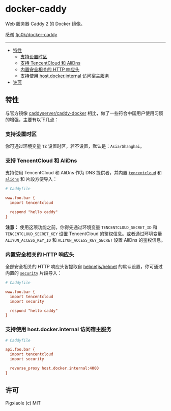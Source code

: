 # docker-caddy

Web 服务器 Caddy 2 的 Docker 镜像。

感谢 [fjc0k/docker-caddy](https://github.com/fjc0k/docker-caddy)

-----

<!-- TOC depthFrom:2 -->

- [特性](#特性)
  - [支持设置时区](#支持设置时区)
  - [支持 TencentCloud 和 AliDns](#支持-tencentcloud-和-alidns)
  - [内置安全相关的 HTTP 响应头](#内置安全相关的-http-响应头)
  - [支持使用 host.docker.internal 访问宿主服务](#支持使用-hostdockerinternal-访问宿主服务)
- [许可](#许可)

<!-- /TOC -->

## 特性

与官方镜像 [caddyserver/caddy-docker](https://github.com/caddyserver/caddy-docker) 相比，做了一些符合中国用户使用习惯的增强，主要有以下几点：

### 支持设置时区

你可通过环境变量 `TZ` 设置时区，若不设置，默认是：`Asia/Shanghai`。

### 支持 TencentCloud 和 AliDns

支持使用 TencentCloud 和 AliDns 作为 DNS 提供者，并内置 [`tencentcloud`](https://github.com/zhuxiaole/docker-caddy/blob/master/src/snippets/tencentcloud) 和 [`alidns`](https://github.com/zhuxiaole/docker-caddy/blob/master/src/snippets/alidns) 和  片段方便导入：

```ini
# Caddyfile

www.foo.bar {
  import tencentcloud

  respond "hello caddy"
}
```

**注意：** 使用这项功能之前，你得先通过环境变量 `TENCENTCLOUD_SECRET_ID` 和 `TENCENTCLOUD_SECRET_KEY` 设置 TencentCloud 的鉴权信息。或者通过环境变量 `ALIYUN_ACCESS_KEY_ID` 和 `ALIYUN_ACCESS_KEY_SECRET` 设置 AliDns 的鉴权信息。

### 内置安全相关的 HTTP 响应头

全部安全相关的 HTTP 响应头皆提取自 [helmetjs/helmet](https://github.com/helmetjs/helmet#how-it-works) 的默认设置，你可通过内置的 [`security`](https://github.com/zhuxiaole/docker-caddy/blob/master/src/snippets/security) 片段导入：

```ini
# Caddyfile

www.foo.bar {
  import tencentcloud
  import security

  respond "hello caddy"
}
```

### 支持使用 host.docker.internal 访问宿主服务

```ini
# Caddyfile

api.foo.bar {
  import tencentcloud
  import security

  reverse_proxy host.docker.internal:4000
}
```

## 许可

Pigxiaole (c) MIT